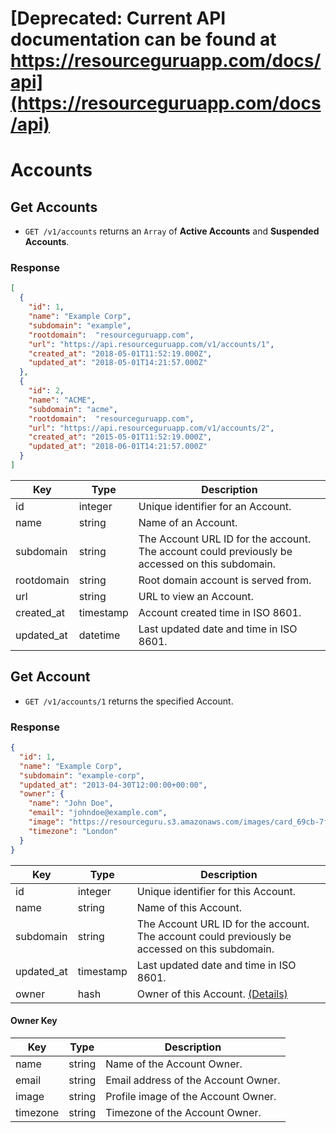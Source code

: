 # [Deprecated: Current API documentation can be found at https://resourceguruapp.com/docs/api](https://resourceguruapp.com/docs/api)

# Accounts

## Get Accounts

* `GET /v1/accounts` returns an `Array` of **Active Accounts** and **Suspended Accounts**.

### Response

```json
[
  {
    "id": 1,
    "name": "Example Corp",
    "subdomain": "example",
    "rootdomain":  "resourceguruapp.com",
    "url": "https://api.resourceguruapp.com/v1/accounts/1",
    "created_at": "2018-05-01T11:52:19.000Z",
    "updated_at": "2018-05-01T14:21:57.000Z"
  },
  {
    "id": 2,
    "name": "ACME",
    "subdomain": "acme",
    "rootdomain":  "resourceguruapp.com",
    "url": "https://api.resourceguruapp.com/v1/accounts/2",
    "created_at": "2015-05-01T11:52:19.000Z",
    "updated_at": "2018-06-01T14:21:57.000Z"
  }
]
```

Key | Type | Description
--- | --- | ---
id | integer | Unique identifier for an Account.
name | string | Name of an Account.
subdomain | string | The Account URL ID for the account. The account could previously be accessed on this subdomain.
rootdomain | string | Root domain account is served from.
url | string | URL to view an Account.
created_at | timestamp | Account created time in ISO 8601.
updated_at | datetime |  Last updated date and time in ISO 8601.

## Get Account

* `GET /v1/accounts/1` returns the specified Account.

### Response

```json
{
  "id": 1,
  "name": "Example Corp",
  "subdomain": "example-corp",
  "updated_at": "2013-04-30T12:00:00+00:00",
  "owner": {
    "name": "John Doe",
    "email": "johndoe@example.com",
    "image": "https://resourceguru.s3.amazonaws.com/images/card_69cb-7f96ae8b2e17.png",
    "timezone": "London"
  }
}
```

Key | Type | Description
--- | --- | ---
id | integer | Unique identifier for this Account.
name | string | Name of this Account.
subdomain | string | The Account URL ID for the account. The account could previously be accessed on this subdomain.
updated_at | timestamp | Last updated date and time in ISO 8601.
owner | hash | Owner of this Account. [(Details)](#owner-key)

#### Owner Key

Key | Type | Description
--- | --- | ---
name | string | Name of the Account Owner.
email | string | Email address of the Account Owner.
image | string | Profile image of the Account Owner.
timezone | string | Timezone of the Account Owner.

